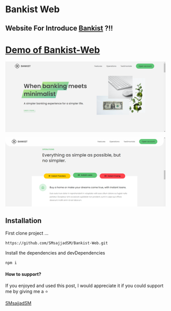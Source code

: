 
# Bankist Web
## Website For Introduce [Bankist](https://smsajjadsm.github.io/Bankist/) ?!!


[Demo of Bankist-Web](https://smsajjadsm.github.io/Bankist-Web/)
===
![plot](./img/1.png)

![plot](./img/2.png)


## Installation


First clone project ...

```sh
https://github.com/SMsajjadSM/Bankist-Web.git
```

Install the dependencies and devDependencies

```sh
npm i
```


#### How to support?
 If you enjoyed and used this post,
I would appreciate it if you could
support me by giving me a ⭐

[SMsajjadSM](https://github.com/SMsajjadSM/Bankist-Web)
